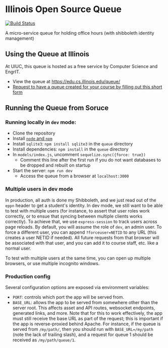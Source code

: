 # Illinois Open Source Queue
[![Build Status](https://travis-ci.org/illinois/queue.svg?branch=master)](https://travis-ci.org/illinois/queue)

A micro-service queue for holding office hours (with shibboleth identity management)


## Using the Queue at Illinois

At UIUC, this queue is hosted as a free service by Computer Science and EngrIT.  

- View the queue at https://edu.cs.illinois.edu/queue/ 
- [Request to have a queue created for your course by filling out this short form](https://forms.illinois.edu/sec/691281)


## Running the Queue from Soruce

### Running locally in `dev` mode:
- Clone the repository
- Install [`node` and `npm`](https://nodejs.org/en/download/package-manager/)
- Install `sqlite3`: `npm install sqlite3` in the `queue` directory
- Install dependencies: `npm install` in the `queue` directory
- In `models/index.js`, uncomment `sequelize.sync({force: true})`
  - Comment this line after the first run if you do not want databases to be dropped and rebuilt on startup
- Start the server: `npm run dev`
  - Access the queue from a browser at `localhost:3000`

### Multiple users in dev mode
In production, all auth is done my Shibboleth, and we just read out of the `eppn` header
to get a student's identity. In dev mode, we still want to be able to test with multiple
users (for instance, to assert that user roles work correctly, or to ensue that syncing
between multiple clients works correctly). To achieve that, we use `express-session` to
track users across page reloads. By default, you will assume the role of `dev`, an admin
user. To force a different user, you can append `?forceuser=NETID` to any URL (this creates
a user NETID if needed). All future requests from that browser will be associated with that
user, and you can add it to course staff, etc. like a normal user.

To test with multiple users at the same time, you can open up multiple browsers, or use
multiple incognito windows.

### Production config
Several configuration options are exposed via environment variables:

* `PORT`: controls which port the app will be served from.
* `BASE_URL`: allows the app to be served from somewhere other than the server
  root. This affects asset and API routes, websocket endpoints, generated links,
  and more. Note that for this to work effectively, the app must still receive
  the base URL as part of the request; this is important if the app is
  reverse-proxied behind Apache. For instance, if the queue is served from
  `/my/path/`, then you should run with `BASE_URL=/my/path` (note the lack of
  trailing slash), and a request for queue 1 should be received as `/my/path/queue/1`.
